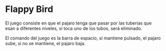 <h1>Flappy Bird</h1>
<p>El juego consiste en que el pajaro tenga que pasar por las tuberias que esan a diferentes niveles, si toca uno de los tubos, será eliminado.</p>
<p>El comando del juego es la barra de espacio, si mantiene pulsado, el pajaro sube, si no se mantiene, el pajaro baja.</p>

